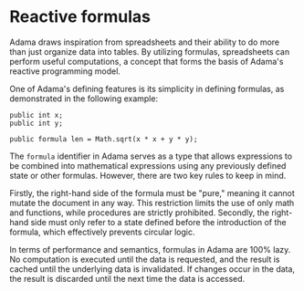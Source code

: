 # Reactive formulas

Adama draws inspiration from spreadsheets and their ability to do more than just organize data into tables.
By utilizing formulas, spreadsheets can perform useful computations, a concept that forms the basis of Adama's reactive programming model.

One of Adama's defining features is its simplicity in defining formulas, as demonstrated in the following example:

```adama
public int x;
public int y;

public formula len = Math.sqrt(x * x + y * y);
```

The ```formula``` identifier in Adama serves as a type that allows expressions to be combined into mathematical expressions using any previously defined state or other formulas.
However, there are two key rules to keep in mind.

Firstly, the right-hand side of the formula must be "pure," meaning it cannot mutate the document in any way.
This restriction limits the use of only math and functions, while procedures are strictly prohibited.
Secondly, the right-hand side must only refer to a state defined before the introduction of the formula, which effectively prevents circular logic.

In terms of performance and semantics, formulas in Adama are 100% lazy. 
No computation is executed until the data is requested, and the result is cached until the underlying data is invalidated.
If changes occur in the data, the result is discarded until the next time the data is accessed.